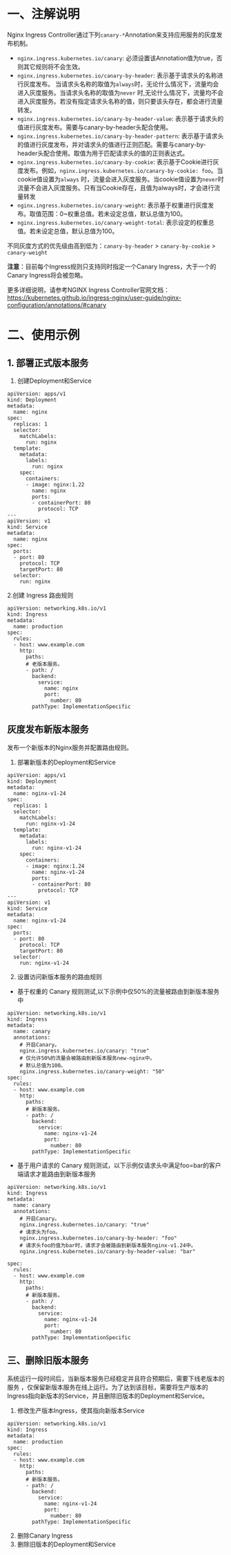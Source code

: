 # 一、注解说明
Nginx Ingress Controller通过下列`canary-*`Annotation来支持应用服务的灰度发布机制。
- `nginx.ingress.kubernetes.io/canary`: 必须设置该Annotation值为true，否则其它规则将不会生效。
- `nginx.ingress.kubernetes.io/canary-by-header`: 表示基于请求头的名称进行灰度发布。
  当请求头名称的取值为`always`时，无论什么情况下，流量均会进入灰度服务。当请求头名称的取值为`never`
  时,无论什么情况下，流量均不会进入灰度服务。若没有指定请求头名称的值，则只要该头存在，都会进行流量转发。
- `nginx.ingress.kubernetes.io/canary-by-header-value`: 表示基于请求头的值进行灰度发布。需要与canary-by-header头配合使用。
- `nginx.ingress.kubernetes.io/canary-by-header-pattern`:
  表示基于请求头的值进行灰度发布，并对请求头的值进行正则匹配。需要与canary-by-header头配合使用。取值为用于匹配请求头的值的正则表达式。
- `nginx.ingress.kubernetes.io/canary-by-cookie`:
  表示基于Cookie进行灰度发布。例如，`nginx.ingress.kubernetes.io/canary-by-cookie: foo`。当cookie值设置为`always`
  时，流量会进入灰度服务。当cookie值设置为`never`时流量不会进入灰度服务。只有当Cookie存在，且值为always时，才会进行流量转发
- `nginx.ingress.kubernetes.io/canary-weight`: 表示基于权重进行灰度发布。取值范围：0~权重总值。若未设定总值，默认总值为100。
- `nginx.ingress.kubernetes.io/canary-weight-total`: 表示设定的权重总值。若未设定总值，默认总值为100。

不同灰度方式的优先级由高到低为：`canary-by-header` > `canary-by-cookie` > `canary-weight`

**注意**：目前每个Ingress规则只支持同时指定一个Canary Ingress，大于一个的Canary Ingress将会被忽略。

更多详细说明，请参考NGINX Ingress
Controller官网文档：https://kubernetes.github.io/ingress-nginx/user-guide/nginx-configuration/annotations/#canary

# 二、使用示例
## 1. 部署正式版本服务
1. 创建Deployment和Service
```
apiVersion: apps/v1
kind: Deployment
metadata:
  name: nginx
spec:
  replicas: 1
  selector:
    matchLabels:
      run: nginx
  template:
    metadata:
      labels:
        run: nginx
    spec:
      containers:
      - image: nginx:1.22
        name: nginx
        ports:
        - containerPort: 80
          protocol: TCP
---
apiVersion: v1
kind: Service
metadata:
  name: nginx
spec:
  ports:
  - port: 80
    protocol: TCP
    targetPort: 80
  selector:
    run: nginx
```
2.创建 Ingress 路由规则
```
apiVersion: networking.k8s.io/v1
kind: Ingress
metadata:
  name: production
spec:
  rules:
  - host: www.example.com
    http:
      paths:
      # 老版本服务。
      - path: /
        backend:
          service: 
            name: nginx
            port:
              number: 80
        pathType: ImplementationSpecific
```

## 灰度发布新版本服务
发布一个新版本的Nginx服务并配置路由规则。
1. 部署新版本的Deployment和Service
```
apiVersion: apps/v1
kind: Deployment
metadata:
  name: nginx-v1-24
spec:
  replicas: 1
  selector:
    matchLabels:
      run: nginx-v1-24
  template:
    metadata:
      labels:
        run: nginx-v1-24
    spec:
      containers:
      - image: nginx:1.24
        name: nginx-v1-24
        ports:
        - containerPort: 80
          protocol: TCP
---
apiVersion: v1
kind: Service
metadata:
  name: nginx-v1-24
spec:
  ports:
  - port: 80
    protocol: TCP
    targetPort: 80
  selector:
    run: nginx-v1-24
```
2. 设置访问新版本服务的路由规则
- 基于权重的 Canary 规则测试,以下示例中仅50%的流量被路由到新版本服务中
```
apiVersion: networking.k8s.io/v1
kind: Ingress
metadata:
  name: canary
  annotations:
    # 开启Canary。
    nginx.ingress.kubernetes.io/canary: "true"
    # 仅允许50%的流量会被路由到新版本服务new-nginx中。
    # 默认总值为100。
    nginx.ingress.kubernetes.io/canary-weight: "50"
spec:
  rules:
  - host: www.example.com
    http:
      paths:
      # 新版本服务。
      - path: /
        backend:
          service: 
            name: nginx-v1-24
            port:
              number: 80
        pathType: ImplementationSpecific
```
- 基于用户请求的 Canary 规则测试，以下示例仅请求头中满足foo=bar的客户端请求才能路由到新版本服务
```
apiVersion: networking.k8s.io/v1
kind: Ingress
metadata:
  name: canary
  annotations:
    # 开启Canary。
    nginx.ingress.kubernetes.io/canary: "true"
    # 请求头为foo。
    nginx.ingress.kubernetes.io/canary-by-header: "foo"
    # 请求头foo的值为bar时，请求才会被路由到新版本服务nginx-v1.24中。
    nginx.ingress.kubernetes.io/canary-by-header-value: "bar"
    
spec:
  rules:
  - host: www.example.com
    http:
      paths:
      # 新版本服务。
      - path: /
        backend:
          service: 
            name: nginx-v1-24
            port:
              number: 80
        pathType: ImplementationSpecific
```
## 三、删除旧版本服务

系统运行一段时间后，当新版本服务已经稳定并且符合预期后，需要下线老版本的服务
，仅保留新版本服务在线上运行。为了达到该目标，需要将生产版本的Ingress指向新版本的Service，并且删除旧版本的Deployment和Service。
1. 修改生产版本Ingress，使其指向新版本Service
```
apiVersion: networking.k8s.io/v1
kind: Ingress
metadata:
  name: production
spec:
  rules:
  - host: www.example.com
    http:
      paths:
      # 新版本服务。
      - path: /
        backend:
          service: 
            name: nginx-v1-24
            port:
              number: 80
        pathType: ImplementationSpecific
```
2. 删除Canary Ingress
3. 删除旧版本的Deployment和Service